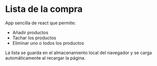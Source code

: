 # Lista de la compra

App sencilla de react que permite:

- Añadir productos
- Tachar los productos
- Eliminar uno o todos los productos

La lista se guarda en el almacenamiento local del navegador y se carga automáticamente al recargar la página.